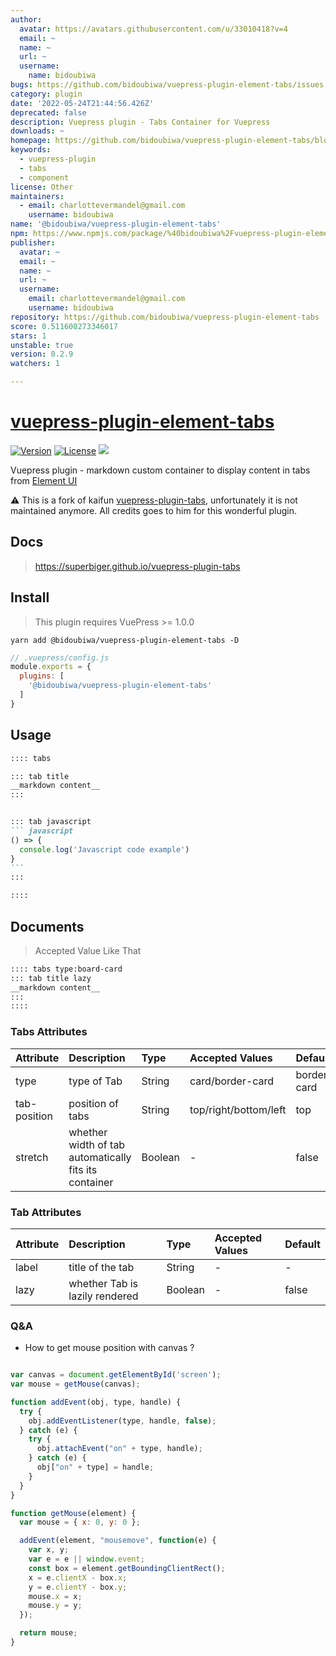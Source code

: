 ```yaml
---
author:
  avatar: https://avatars.githubusercontent.com/u/33010418?v=4
  email: ~
  name: ~
  url: ~
  username:
    name: bidoubiwa
bugs: https://github.com/bidoubiwa/vuepress-plugin-element-tabs/issues
category: plugin
date: '2022-05-24T21:44:56.426Z'
deprecated: false
description: Vuepress plugin - Tabs Container for Vuepress
downloads: ~
homepage: https://github.com/bidoubiwa/vuepress-plugin-element-tabs/blob/main/README.md
keywords:
  - vuepress-plugin
  - tabs
  - component
license: Other
maintainers:
  - email: charlottevermandel@gmail.com
    username: bidoubiwa
name: '@bidoubiwa/vuepress-plugin-element-tabs'
npm: https://www.npmjs.com/package/%40bidoubiwa%2Fvuepress-plugin-element-tabs
publisher:
  avatar: ~
  email: ~
  name: ~
  url: ~
  username:
    email: charlottevermandel@gmail.com
    username: bidoubiwa
repository: https://github.com/bidoubiwa/vuepress-plugin-element-tabs
score: 0.511600273346017
stars: 1
unstable: true
version: 0.2.9
watchers: 1

---
```


# [vuepress-plugin-element-tabs](https://superbiger.github.io/vuepress-plugin-tabs/)

<a href="https://www.npmjs.com/package/vuepress-plugin-element-tabs"><img src="https://img.shields.io/npm/v/vuepress-plugin-element-tabs.svg" alt="Version"></a>
<a href="https://www.npmjs.com/package/vuepress-plugin-element-tabs"><img src="https://img.shields.io/npm/l/vuepress-plugin-element-tabs.svg" alt="License"></a>
<img src="https://img.shields.io/badge/thanks-element-brightgreen.svg"/>

Vuepress plugin - markdown custom container to display content in tabs from [Element UI](https://github.com/ElemeFE/element)

⚠️ This is a fork of kaifun [vuepress-plugin-tabs](https://github.com/Kaifun/vuepress-plugin-tabs), unfortunately it is not maintained anymore. All credits goes to him for this wonderful plugin.

## Docs
> https://superbiger.github.io/vuepress-plugin-tabs

## Install
> This plugin requires VuePress >= 1.0.0

```shell
yarn add @bidoubiwa/vuepress-plugin-element-tabs -D
```

```javascript
// .vuepress/config.js
module.exports = {
  plugins: [
    '@bidoubiwa/vuepress-plugin-element-tabs'
  ]
}
```

## Usage

~~~ md
:::: tabs

::: tab title
__markdown content__
:::


::: tab javascript
``` javascript
() => {
  console.log('Javascript code example')
}
```
:::

::::

~~~

## Documents
> Accepted Value Like That
~~~md
:::: tabs type:board-card
::: tab title lazy
__markdown content__
:::
::::
~~~

### Tabs Attributes
|Attribute|Description|Type|Accepted Values|Default|
|:--|:--|:--|:--|:--|
|type|type of Tab|String|card/border-card|border-card|
|tab-position|position of tabs|String|top/right/bottom/left|top|
|stretch|whether width of tab automatically fits its container|Boolean|-|false|


### Tab Attributes
|Attribute|Description|Type|Accepted Values|Default|
|:--|:--|:--|:--|:--|
|label|title of the tab|String|-|-|
|lazy|whether Tab is lazily rendered|Boolean|-|false|

### Q&A
* How to get mouse position with canvas ?
```javascript

var canvas = document.getElementById('screen');
var mouse = getMouse(canvas);

function addEvent(obj, type, handle) {
  try {
    obj.addEventListener(type, handle, false);
  } catch (e) {
    try {
      obj.attachEvent("on" + type, handle);
    } catch (e) {
      obj["on" + type] = handle;
    }
  }
}

function getMouse(element) {
  var mouse = { x: 0, y: 0 };

  addEvent(element, "mousemove", function(e) {
    var x, y;
    var e = e || window.event;
    const box = element.getBoundingClientRect();
    x = e.clientX - box.x;
    y = e.clientY - box.y;
    mouse.x = x;
    mouse.y = y;
  });

  return mouse;
}
```

